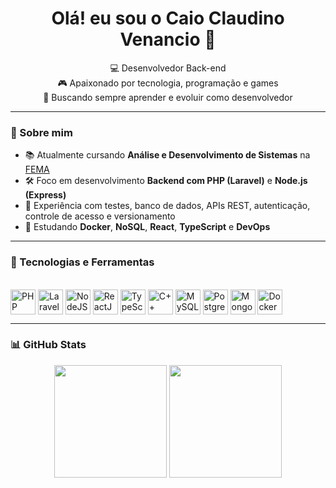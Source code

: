 <h1 align="center">Olá! eu sou o Caio Claudino Venancio 👋</h1>

<p align="center">
  💻 Desenvolvedor Back-end <br>
  🎮 Apaixonado por tecnologia, programação e games <br>
  🚀 Buscando sempre aprender e evoluir como desenvolvedor
</p>

---

### 🧠 Sobre mim

- 📚 Atualmente cursando **Análise e Desenvolvimento de Sistemas** na <a href="https://fema.edu.br" target="_blank">FEMA</a>
- 🛠️ Foco em desenvolvimento **Backend com PHP (Laravel)** e **Node.js (Express)**
- 🧪 Experiência com testes, banco de dados, APIs REST, autenticação, controle de acesso e versionamento
- 🌱 Estudando **Docker**, **NoSQL**, **React**, **TypeScript** e **DevOps**

---

### 💼 Tecnologias e Ferramentas

<div style="display: inline_block"><br>
  <img align="center" height="40" width="40" title="PHP" src="https://cdn.jsdelivr.net/gh/devicons/devicon@latest/icons/php/php-original.svg" />
  <img align="center" height="40" width="40" title="Laravel" src="https://cdn.jsdelivr.net/gh/devicons/devicon@latest/icons/laravel/laravel-original.svg" />
  <img align="center" height="40" width="40" title="NodeJS" src="https://cdn.jsdelivr.net/gh/devicons/devicon@latest/icons/nodejs/nodejs-original.svg" />
  <img align="center" height="40" width="40" title="ReactJS" src="https://cdn.jsdelivr.net/gh/devicons/devicon@latest/icons/react/react-original.svg" />
  <img align="center" height="40" width="40" title="TypeScriptJS" src="https://cdn.jsdelivr.net/gh/devicons/devicon@latest/icons/typescript/typescript-original.svg" />
  <img align="center" height="40" width="40" title="C++" src="https://cdn.jsdelivr.net/gh/devicons/devicon@latest/icons/cplusplus/cplusplus-original.svg" />
  <img align="center" height="40" width="40" title="MySQL" src="https://cdn.jsdelivr.net/gh/devicons/devicon@latest/icons/mysql/mysql-original.svg" />
  <img align="center" height="40" width="40" title="PostgreSQL" src="https://cdn.jsdelivr.net/gh/devicons/devicon@latest/icons/postgresql/postgresql-original.svg" />
  <img align="center" height="40" width="40" title="MongoDB" src="https://cdn.jsdelivr.net/gh/devicons/devicon@latest/icons/mongodb/mongodb-original.svg" />
  <img align="center" height="40" width="40" title="Docker" src="https://cdn.jsdelivr.net/gh/devicons/devicon@latest/icons/docker/docker-plain.svg" />
</div>

---

### 📊 GitHub Stats

<p align="center">
  <img height="180" src="https://github-readme-stats.vercel.app/api?username=CaioZimm&theme=react&show_icons=true&hide_border=false&count_private=true" />
  <img height="180" src="https://github-readme-stats.vercel.app/api/top-langs/?username=CaioZimm&theme=react&show_icons=true&hide_border=false&layout=compact" />
</p>

